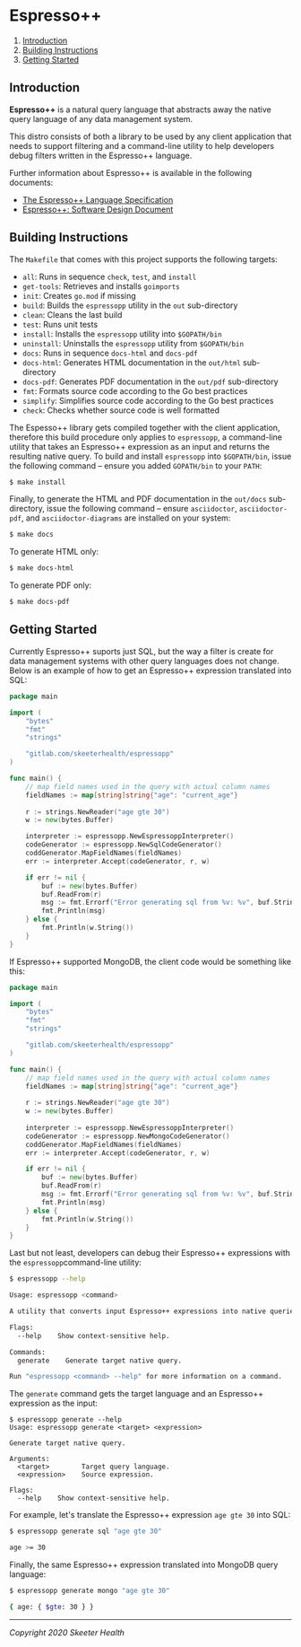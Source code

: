 # Espresso++

<!-- TOC -->
1. [Introduction](#introduction)
2. [Building Instructions](#building-instructions)
3. [Getting Started](#getting-started)
<!-- /TOC -->

<a id="markdown-introduction" name="introduction"></a>
## Introduction

**Espresso++** is a natural query language that abstracts away the native query language
of any data management system.

This distro consists of both a library to be used by any client application that
needs to support filtering and a command-line utility to help developers debug
filters written in the Espresso++ language.

Further information about Espresso++ is available in the following documents:
* [The Espresso++ Language Specification](docs/espressopp-spec.adoc)
* [Espresso++: Software Design Document](docs/espressopp-sdd.adoc)

<a id="markdown-building-instructions" name="building-instructions"></a>
## Building Instructions

The `Makefile` that comes with this project supports the following targets:

* `all`:            Runs in sequence `check`, `test`, and `install`
* `get-tools`:      Retrieves and installs `goimports`
* `init`:           Creates `go.mod` if missing
* `build`:          Builds the `espressopp` utility in the `out` sub-directory
* `clean`:          Cleans the last build
* `test`:           Runs unit tests
* `install`:        Installs the `espressopp` utility into `$GOPATH/bin`
* `uninstall`:      Uninstalls the `espressopp` utility from `$GOPATH/bin`
* `docs`:           Runs in sequence `docs-html` and `docs-pdf`
* `docs-html`:      Generates HTML documentation in the `out/html` sub-directory
* `docs-pdf`:       Generates PDF documentation in the `out/pdf` sub-directory
* `fmt`:            Formats source code according to the Go best practices
* `simplify`:       Simplifies source code according to the Go best practices
* `check`:          Checks whether source code is well formatted

The Espesso++ library gets compiled together with the client application, therefore
this build procedure only applies to `espressopp`, a command-line utility that
takes an Espresso++ expression as an input and returns the resulting native query.
To build and install `espressopp` into `$GOPATH/bin`, issue the following command
&ndash; ensure you added `GOPATH/bin` to your `PATH`:

```sh
$ make install
```

Finally, to generate the HTML and PDF documentation in the `out/docs` sub-directory,
issue the following command  &ndash; ensure `asciidoctor`, `asciidoctor-pdf`, and
`asciidoctor-diagrams` are installed on your system:

```sh
$ make docs
```

To generate HTML only:

```sh
$ make docs-html
```

To generate PDF only:

```sh
$ make docs-pdf
```

<a id="markdown-getting-started" name="getting-started"></a>
## Getting Started

Currently Espresso++ suports just SQL, but the way a filter is create for data
management systems with other query languages does not change. Below is an example
of how to get an Espresso++ expression translated into SQL:

```go
package main

import (
	"bytes"
	"fmt"
	"strings"

	"gitlab.com/skeeterhealth/espressopp"
)

func main() {
    // map field names used in the query with actual column names
	fieldNames := map[string]string{"age": "current_age"}
	
	r := strings.NewReader("age gte 30")
	w := new(bytes.Buffer)

	interpreter := espressopp.NewEspressoppInterpreter()
	codeGenerator := espressopp.NewSqlCodeGenerator()
	coddGenerator.MapFieldNames(fieldNames)
	err := interpreter.Accept(codeGenerator, r, w)

	if err != nil {
		buf := new(bytes.Buffer)
		buf.ReadFrom(r)
		msg := fmt.Errorf("Error generating sql from %v: %v", buf.String(), err)
		fmt.Println(msg)
	} else {
		fmt.Println(w.String())
	}
}
```

If Espresso++ supported MongoDB, the client code would be something like this: 

```go
package main

import (
	"bytes"
	"fmt"
	"strings"

	"gitlab.com/skeeterhealth/espressopp"
)

func main() {
    // map field names used in the query with actual column names
	fieldNames := map[string]string{"age": "current_age"}
	
	r := strings.NewReader("age gte 30")
	w := new(bytes.Buffer)
	
	interpreter := espressopp.NewEspressoppInterpreter()
	codeGenerator := espressopp.NewMongoCodeGenerator()
	coddGenerator.MapFieldNames(fieldNames)
	err := interpreter.Accept(codeGenerator, r, w)

	if err != nil {
		buf := new(bytes.Buffer)
		buf.ReadFrom(r)
		msg := fmt.Errorf("Error generating sql from %v: %v", buf.String(), err)
		fmt.Println(msg)
	} else {
		fmt.Println(w.String())
	}
}
```

Last but not least, developers can debug their Espresso++ expressions with the
`espressopp`command-line utility:

```sh
$ espressopp --help

Usage: espressopp <command>

A utility that converts input Espresso++ expressions into native queries.

Flags:
  --help    Show context-sensitive help.

Commands:
  generate    Generate target native query.

Run "espressopp <command> --help" for more information on a command.
```

The `generate` command gets the target language and an Espresso++ expression as
the input:

```
$ espressopp generate --help
Usage: espressopp generate <target> <expression>

Generate target native query.

Arguments:
  <target>        Target query language.
  <expression>    Source expression.

Flags:
  --help    Show context-sensitive help.

```

For example, let's translate the Espresso++ expression `age gte 30` into SQL:

```sh
$ espressopp generate sql "age gte 30"

age >= 30
```

Finally, the same Espresso++ expression translated into MongoDB query language:

 ```sh
$ espressopp generate mongo "age gte 30"

{ age: { $gte: 30 } }
 ```

---

*Copyright 2020 Skeeter Health*
